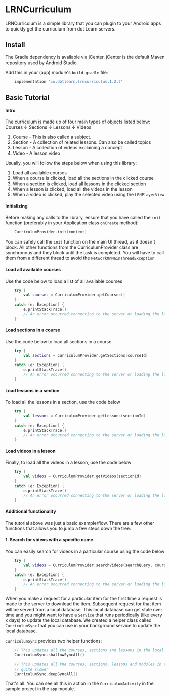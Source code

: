 # LRNCurriculum
LRNCurriculum is a simple library that you can plugin to your Android apps to quickly get the curriculum from dot Learn servers.

## Install
The Gradle dependency is available via jCenter. jCenter is the default Maven repository used by Android Studio.

Add this in your (app) module's `build.gradle` file:
```groovy
    implementation 'io.dotlearn.lrncurriculum:1.2.2'
```

## Basic Tutorial

#### Intro
The curriculum is made up of four main types of objects listed below:
        Courses
           ↓
        Sections
           ↓
        Lessons
           ↓
        Videos

1. Course - This is also called a subject.
2. Section - A collection of related lessons. Can also be called topics
3. Lesson - A collection of videos explaining a concept
4. Video - A lesson video

Usually, you will follow the steps below when using this library:
1. Load all available courses
2. When a course is clicked, load all the sections in the clicked course
3. When a section is clicked, load all lessons in the clicked section
4. When a lesson is clicked, load all the videos in the lesson
5. When a video is clicked, play the selected video using the `LRNPlayerView`

#### Initializing

Before making any calls to the library, ensure that you have called the `init` function (preferably
in your Application class `onCreate` method):

```kotlin
    CurriculumProvider.init(context)
```

You can safely call the `init` function on the main UI thread, as it doesn't block.
All other functions from the CurriculumProvider class are synchronous and they block until the task is
completed. You will have to call them from a different thread to avoid the `NetworkOnMainThreadException`

#### Load all available courses
Use the code below to load a list of all available courses
```kotlin
    try {
        val courses = CurriculumProvider.getCourses()
    }
    catch (e: Exception) {
        e.printStackTrace()
        // An error occurred connecting to the server or loading the local curriculum
    }
```


#### Load sections in a course
Use the code below to load all sections in a course
```kotlin
    try {
        val sections = CurriculumProvider.getSections(courseId)
    }
    catch (e: Exception) {
        e.printStackTrace()
        // An error occurred connecting to the server or loading the local curriculum
    }
```

#### Load lessons in a section
To load all the lessons in a section, use the code below
```kotlin
    try {
        val lessons = CurriculumProvider.getLessons(sectionId)
    }
    catch (e: Exception) {
        e.printStackTrace()
        // An error occurred connecting to the server or loading the local curriculum
    }
```

#### Load videos in a lesson
Finally, to load all the videos in a lesson, use the code below
```kotlin
    try {
        val videos = CurriculumProvider.getVideos(sectionId)
    }
    catch (e: Exception) {
        e.printStackTrace()
        // An error occurred connecting to the server or loading the local curriculum
    }
```

#### Additional functionality
The tutorial above was just a basic example/flow. There are a few other functions that
allows you to jump a few steps down the tree.

#### 1. Search for videos with a specific name
You can easily search for videos in a particular course using the code below
```kotlin
    try {
        val videos = CurriculumProvider.searchVideos(searchQuery, courseId)
    }
    catch (e: Exception) {
        e.printStackTrace()
        // An error occurred connecting to the server or loading the local curriculum
    }
```

When you make a request for a particular item for the first time a request is made to the server
to download the item. Subsequent request for that item will be served from a local database.
This local database can get stale over time and you might want to have a `Service` that runs
periodically (like every x days) to update the local database. We created a helper class called
`CurriculumSync` that you can use in your background service to update the local database.

`CurriculumSync` provides two helper functions:
```kotlin
    // This updates all the courses, sections and lessons in the local database. It is faster
    CurriculumSync.shallowSyncAll()
    
    // This updates all the courses, sections, lessons and modules in the local database. It is
    // quite slower
    CurriculumSync.deepSyncAll()
```

That's all. You can see all this in action in the `CurriculumActivity` in the sample project in
 the `app` module.